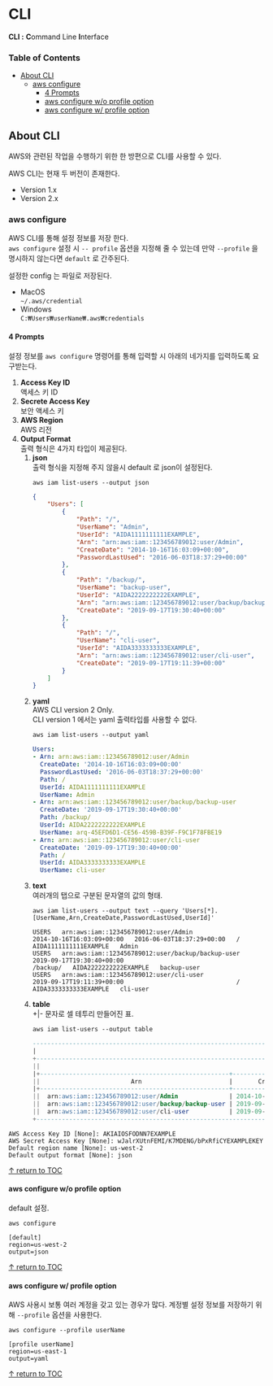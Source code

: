 # CLI
**CLI :**  **C**ommand Line **I**nterface

### Table of Contents
- [About CLI](#about-cli)
  - [aws configure](aws-configure)
    - [4 Prompts](4-prompts)
    - [aws configure w/o profile option](aws-configure-w/o-profile-option)
    - [aws configure w/ profile option](aws-configure-w/-profile-option)

## About CLI
AWS와 관련된 작업을 수행하기 위한 한 방편으로 CLI를 사용할 수 있다.  

AWS CLI는 현재 두 버전이 존재한다.
* Version 1.x
* Version 2.x


### aws configure
AWS CLI를 통해 설정 정보를 저장 한다.  
```aws configure``` 설정 시 ```-- profile``` 옵션을 지정해 줄 수 있는데 만약 ```--profile``` 을 명시하지 않는다면 ```default``` 로 간주된다.  

설정한 config 는 파일로 저장된다.
* MacOS  
  ```~/.aws/credential```
* Windows  
  ```C:₩Users₩userName₩.aws₩credentials```

#### 4 Prompts
설정 정보를 ```aws configure``` 명령어를 통해 입력할 시 아래의 네가지를 입력하도록 요구받는다.  
1. **Access Key ID**  
  액세스 키 ID
1. **Secrete Access Key**  
  보안 액세스 키
1. **AWS Region**  
  AWS 리전
1. **Output Format**  
  출력 형식은 4가지 타입이 제공된다.  
    1. **json**  
      출력 형식을 지정해 주지 않을시 default 로 json이 설정된다.  
        ```
        aws iam list-users --output json
        ```
        ```json
        {
            "Users": [
                {
                    "Path": "/",
                    "UserName": "Admin",
                    "UserId": "AIDA1111111111EXAMPLE",
                    "Arn": "arn:aws:iam::123456789012:user/Admin",
                    "CreateDate": "2014-10-16T16:03:09+00:00",
                    "PasswordLastUsed": "2016-06-03T18:37:29+00:00"
                },
                {
                    "Path": "/backup/",
                    "UserName": "backup-user",
                    "UserId": "AIDA2222222222EXAMPLE",
                    "Arn": "arn:aws:iam::123456789012:user/backup/backup-user",
                    "CreateDate": "2019-09-17T19:30:40+00:00"
                },
                {
                    "Path": "/",
                    "UserName": "cli-user",
                    "UserId": "AIDA3333333333EXAMPLE",
                    "Arn": "arn:aws:iam::123456789012:user/cli-user",
                    "CreateDate": "2019-09-17T19:11:39+00:00"
                }
            ]
        }
        ```
    1. **yaml**  
      AWS CLI version 2 Only.  
      CLI version 1 에서는 yaml 출력타입를 사용할 수 없다.  
        ```
        aws iam list-users --output yaml
        ```
        ```yaml
        Users:
        - Arn: arn:aws:iam::123456789012:user/Admin
          CreateDate: '2014-10-16T16:03:09+00:00'
          PasswordLastUsed: '2016-06-03T18:37:29+00:00'
          Path: /
          UserId: AIDA1111111111EXAMPLE
          UserName: Admin
        - Arn: arn:aws:iam::123456789012:user/backup/backup-user
          CreateDate: '2019-09-17T19:30:40+00:00'
          Path: /backup/
          UserId: AIDA2222222222EXAMPLE
          UserName: arq-45EFD6D1-CE56-459B-B39F-F9C1F78FBE19
        - Arn: arn:aws:iam::123456789012:user/cli-user
          CreateDate: '2019-09-17T19:30:40+00:00'
          Path: /
          UserId: AIDA3333333333EXAMPLE
          UserName: cli-user
        ```
    1. **text**  
      여러개의 탭으로 구분된 문자열의 값의 형태.  
        ```
        aws iam list-users --output text --query 'Users[*].[UserName,Arn,CreateDate,PasswordLastUsed,UserId]'
        ```
        ```aw
        USERS   arn:aws:iam::123456789012:user/Admin                2014-10-16T16:03:09+00:00   2016-06-03T18:37:29+00:00   /          AIDA1111111111EXAMPLE   Admin 
        USERS   arn:aws:iam::123456789012:user/backup/backup-user   2019-09-17T19:30:40+00:00                               /backup/   AIDA2222222222EXAMPLE   backup-user 
        USERS   arn:aws:iam::123456789012:user/cli-user             2019-09-17T19:11:39+00:00                               /          AIDA3333333333EXAMPLE   cli-user
        ```
    1. **table**  
      +|- 문자로 셀 테투리 만들어진 표.  
        ```
        aws iam list-users --output table
        ```
        ```sql
        -----------------------------------------------------------------------------------------------------------------------------------------------------------------
        |                                                                                 ListUsers                                                                     |
        +---------------------------------------------------------------------------------------------------------------------------------------------------------------+
        ||                                                                                  Users                                                                      ||
        |+----------------------------------------------------+---------------------------+---------------------------+----------+-----------------------+-------------+|
        ||                         Arn                        |       CreateDate          |    PasswordLastUsed       |   Path   |        UserId         |   UserName  ||
        |+----------------------------------------------------+---------------------------+---------------------------+----------+-----------------------+-------------+|
        ||  arn:aws:iam::123456789012:user/Admin              | 2014-10-16T16:03:09+00:00 | 2016-06-03T18:37:29+00:00 | /        | AIDA1111111111EXAMPLE | Admin       ||
        ||  arn:aws:iam::123456789012:user/backup/backup-user | 2019-09-17T19:30:40+00:00 |                           | /backup/ | AIDA2222222222EXAMPLE | backup-user ||
        ||  arn:aws:iam::123456789012:user/cli-user           | 2019-09-17T19:11:39+00:00 |                           | /        | AIDA3333333333EXAMPLE | cli-user    ||
        +---------------------------------------------------------------------------------------------------------------------------------------------------------------+
        ```

```aw
AWS Access Key ID [None]: AKIAIOSFODNN7EXAMPLE
AWS Secret Access Key [None]: wJalrXUtnFEMI/K7MDENG/bPxRfiCYEXAMPLEKEY
Default region name [None]: us-west-2
Default output format [None]: json
```

[↑ return to TOC](#table-of-contents)

#### aws configure w/o profile option  
default 설정.
```
aws configure
```

```
[default]
region=us-west-2
output=json
```

[↑ return to TOC](#table-of-contents)

#### aws configure w/ profile option 
AWS 사용시 보통 여러 계정을 갖고 있는 경우가 많다. 계정별 설정 정보를 저장하기 위해 ```--profile``` 옵션을 사용한다.  
```
aws configure --profile userName
```

```
[profile userName]
region=us-east-1
output=yaml
```

[↑ return to TOC](#table-of-contents)
